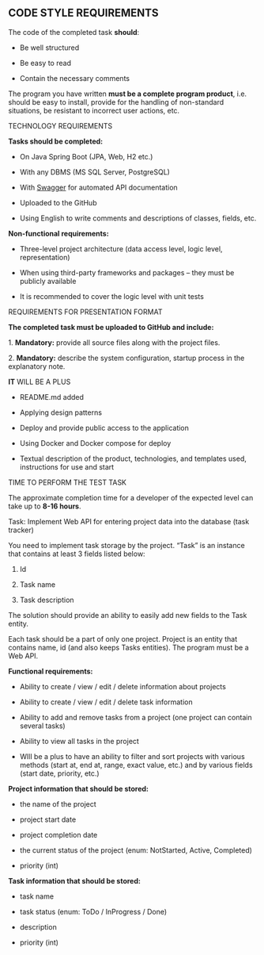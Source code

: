 ## CODE STYLE REQUIREMENTS

The code of the completed task **should**:

-   Be well structured

-   Be easy to read

-   Contain the necessary comments

The program you have written **must be a complete program product**, i.e. should
be easy to install, provide for the handling of non-standard situations, be
resistant to incorrect user actions, etc.

TECHNOLOGY REQUIREMENTS

**Tasks should be completed:**

-   On Java Spring Boot (JPA, Web, H2 etc.)

-   With any DBMS (MS SQL Server, PostgreSQL)

-   With
    [Swagger](https://swagger.io/)
    for automated API documentation

-   Uploaded to the GitHub

-   Using English to write comments and descriptions of classes, fields, etc.

**Non-functional requirements:**

-   Three-level project architecture (data access level, logic level,
    representation)

-   When using third-party frameworks and packages – they must be publicly
    available

-   It is recommended to cover the logic level with unit tests

REQUIREMENTS FOR PRESENTATION FORMAT

**The completed task must be uploaded to GitHub and include:**

1\. **Mandatory:** provide all source files along with the project files.

2\. **Mandatory:** describe the system configuration, startup process in the
explanatory note.

**IT** WILL BE A PLUS

-   README.md added

-   Applying design patterns

-   Deploy and provide public access to the application

-   Using Docker and Docker compose for deploy

-   Textual description of the product, technologies, and templates used,
    instructions for use and start

TIME TO PERFORM THE TEST TASK

The approximate completion time for a developer of the expected level can take
up to **8-16 hours**.

Task: Implement Web API for entering project data into the database (task
tracker)

You need to implement task storage by the project. “Task” is an instance that
contains at least 3 fields listed below:

1. Id

2. Task name

3. Task description

The solution should provide an ability to easily add new fields to the Task
entity.

Each task should be a part of only one project. Project is an entity that
contains name, id (and also keeps Tasks entities). The program must be a Web
API.

**Functional requirements:**

-   Ability to create / view / edit / delete information about projects

-   Ability to create / view / edit / delete task information

-   Ability to add and remove tasks from a project (one project can contain
    several tasks)

-   Ability to view all tasks in the project

-   WIll be a plus to have an ability to filter and sort projects with various
    methods (start at, end at, range, exact value, etc.) and by various fields
    (start date, priority, etc.)

**Project information that should be stored:**

-   the name of the project

-   project start date

-   project completion date

-   the current status of the project (enum: NotStarted, Active, Completed)

-   priority (int)

**Task information that should be stored:**

-   task name

-   task status (enum: ToDo / InProgress / Done)

-   description

-   priority (int)
